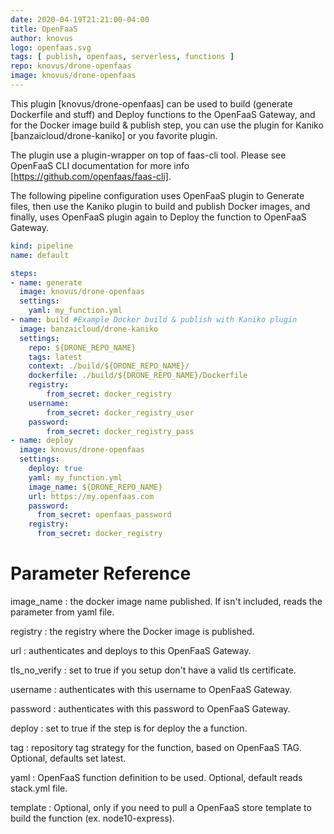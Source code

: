 ```yaml
---
date: 2020-04-19T21:21:00-04:00
title: OpenFaaS
author: knovus
logo: openfaas.svg
tags: [ publish, openfaas, serverless, functions ]
repo: knovus/drone-openfaas
image: knovus/drone-openfaas
---
```


This plugin [knovus/drone-openfaas] can be used to build (generate Dockerfile and stuff) and Deploy functions to the OpenFaaS Gateway, and for the Docker image build & publish step, you can use the plugin for Kaniko [banzaicloud/drone-kaniko] or you favorite plugin.

The plugin use a plugin-wrapper on top of faas-cli tool.  Please see OpenFaaS CLI documentation for more info [https://github.com/openfaas/faas-cli].

The following pipeline configuration uses OpenFaaS plugin to Generate files, then use the Kaniko plugin to build and
publish Docker images, and finally, uses OpenFaaS plugin again to Deploy the function to OpenFaaS Gateway.

```yaml
kind: pipeline
name: default

steps:
- name: generate
  image: knovus/drone-openfaas
  settings:
    yaml: my_function.yml
- name: build #Example Docker build & publish with Kaniko plugin
  image: banzaicloud/drone-kaniko
  settings:
    repo: ${DRONE_REPO_NAME}
    tags: latest
    context: ./build/${DRONE_REPO_NAME}/
    dockerfile: ./build/${DRONE_REPO_NAME}/Dockerfile
    registry:
        from_secret: docker_registry
    username:
        from_secret: docker_registry_user
    password:
        from_secret: docker_registry_pass
- name: deploy
  image: knovus/drone-openfaas
  settings:
    deploy: true
    yaml: my_function.yml
    image_name: ${DRONE_REPO_NAME}
    url: https://my.openfaas.com
    password:
      from_secret: openfaas_password
    registry:
      from_secret: docker_registry
```

# Parameter Reference

image_name
: the docker image name published.  If isn't included, reads the parameter from yaml file.

registry
: the registry where the Docker image is published.

url
: authenticates and deploys to this OpenFaaS Gateway.

tls_no_verify
: set to true if you setup don't have a valid tls certificate.

username
: authenticates with this username to OpenFaaS Gateway.

password
: authenticates with this password to OpenFaaS Gateway.

deploy
: set to true if the step is for deploy the a function.

tag
: repository tag strategy for the function, based on OpenFaaS TAG.  Optional, defaults set latest.

yaml
: OpenFaaS function definition to be used.  Optional, default reads stack.yml file.

template
: Optional, only if you need to pull a OpenFaaS store template to build the function (ex. node10-express).
